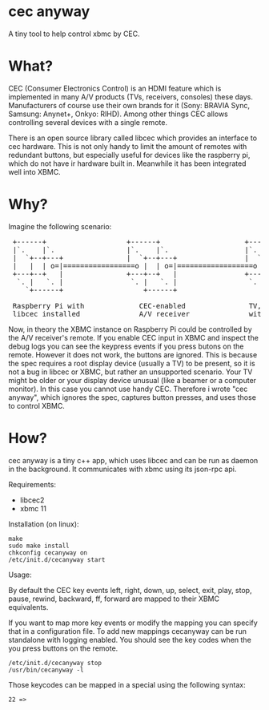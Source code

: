cec anyway
==========

A tiny tool to help control xbmc by CEC. 

What?
=====

CEC (Consumer Electronics Control) is an HDMI feature which is implemented in many A/V products (TVs, receivers, consoles)
these days. Manufacturers of course use their own brands for it (Sony: BRAVIA Sync, Samsung: Anynet+, Onkyo: RIHD). Among
other things CEC allows controlling several devices with a single remote. 

There is an open source library called libcec which provides an interface to cec hardware. This is not only handy to limit
the amount of remotes with redundant buttons, but especially useful for devices like the raspberry pi, which do not have
ir hardware built in. Meanwhile it has been integrated well into XBMC.

Why?
====

Imagine the following scenario:

<pre>
 +------+                   +------+                    +------+
 |`.    |`.                 |`.    |`.                  |`.    |`. 
 |  `+--+---+               |  `+--+---+                |  `+--+---+  
 |   |  | o=|=================o |  | o=|==================o |  |   |  
 +---+--+   |               +---+--+   |                +---+--+   |
  `. |   `. |                `. |   `. |                 `. |   `. |
    `+------+                   +------+                    +------+

 Raspberry Pi with             CEC-enabled               TV, panel or beamer 
 libcec installed              A/V receiver              without CEC support  
</pre>

Now, in theory the XBMC instance on Raspberry Pi could be controlled by the A/V receiver's remote. If you enable CEC input
in XBMC and inspect the debug logs you can see the keypress events if you press butons on the remote. However it does not
work, the buttons are ignored. This is because the spec requires a root display device (usually a TV) to be present, so it
is not a bug in libcec or XBMC, but rather an unsupported scenario. Your TV might be older or your display device unusual 
(like a beamer or a computer monitor). In this case you cannot use handy CEC. Therefore i wrote "cec anyway", which ignores
the spec, captures button presses, and uses those to control XBMC.

How?
====

cec anyway is a tiny c++ app, which uses libcec and can be run as daemon in the background. It communicates with xbmc using
its json-rpc api.

Requirements: 

 * libcec2
 * xbmc 11

Installation (on linux):

    make
    sudo make install
    chkconfig cecanyway on
    /etc/init.d/cecanyway start

Usage:

By default the CEC key events left, right, down, up, select, exit, play, stop, pause, rewind, backward, ff, forward are
mapped to their XBMC equivalents.

If you want to map more key events or modify the mapping you can specify that in a configuration file. To add new mappings
cecanyway can be run standalone with logging enabled. You should see the key codes when the you press buttons on the
remote.

    /etc/init.d/cecanyway stop 
    /usr/bin/cecanyway -l

Those keycodes can be mapped in a special using the following syntax:

    22 => 
